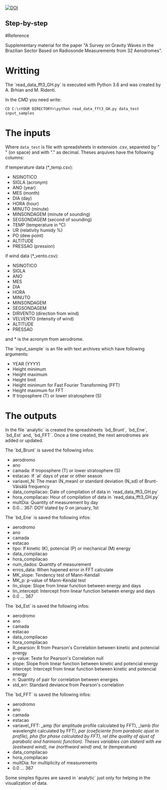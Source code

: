 [![DOI](https://zenodo.org/badge/686800171.svg)](https://zenodo.org/badge/latestdoi/686800171)

## Step-by-step

#Reference

Supplementary material for the paper "A Survey on Gravity Waves in the Brazilian Sector Based on Radiosonde Measurements from 32 Aerodromes".

# Writting

The ´read_data_fft3_GH.py´ is executed with Python 3.6 and was created by A. Brhian and M. Ridenti.

In the CMD you need write:

```
CD C:\<YOUR DIRECTORY>\python read_data_fft3_GH.py data_test input_samples
```
# The inputs

Where `data_test` is file with spreadsheets in extension .csv, separeted by " " (on space) and with "." as decimal. Theses arquives have the following columns:

if temperature data (\*_temp.csv):
- NSINOTICO
- SIGLA (acronym)
- ANO (year)
- MES (month)
- DIA (day)
- HORA (hour)
- MINUTO (minute)
- MINSONDAGEM (minute of sounding)
- SEGSONDAGEM (second of sounding)
- TEMP (temperature in °C)
- UR (relativity humidy %)
- PO (dew point)
- ALTITUDE 
- PRESSAO (pression)

if wind data (\*_vento.csv):
- NSINOTICO
- SIGLA
- ANO
- MES
- DIA
- HORA
- MINUTO
- MINSONDAGEM
- SEGSONDAGEM
- DIRVENTO (direction from wind)
- VELVENTO (intensity of wind)
- ALTITUDE
- PRESSAO

and \* is the acronym from aerodrome.

The ´input_sample´ is an file with text archives which have following arguments:

- YEAR (YYYY)
- Height minimum
- Height maximum
- Height limit
- Height minimum for Fast Fourier Transforming (FFT)
- Height maximum for FFT
- If troposphere (T) or lower stratosphere (S)

# The outputs

In the file ´analytic´ is created the spreadsheets ´bd_Brunt´, ´bd_Ene´, ´bd_Est´ and, ´bd_FFT´. Once a time created, the next aerodromes are added or updated.

The ´bd_Brunt´ is saved the following infos:
- aerodromo
- ano
- camada: If troposphere (T) or lower stratosphere (S)
- estacao: If ´al´ days of year or other season
- variavel_N: The mean (N_mean) or standard deviation (N_sd) of Brunt-Väisälä frequency
- data_compilacao: Date of compilation of data in ´read_data_fft3_GH.py´
- hora_compilacao: Hour of compilation of data in ´read_data_fft3_GH.py´
- multDia: Quantity of measurement by day
- 0.0... 367: DOY stated by 0 on january, 1st

The ´bd_Ene´ is saved the following infos:
- aerodromo
- ano
- camada
- estacao
- tipo: If kinetic (K), potencial (P) or mechanical (M) energy
- data_compilacao
- hora_compilacao
- num_dados: Quantity of measurement
- erros_data: When hapened error in FFT calculate
- MK_slope: Tendency test of Mann-Kendall
- MK_p: p-value of Mann-Kendal test
- lin_slope: Slope from linear function between energy and days
- lin_intercept: Intercept from linear function between energy and days
- 0.0 ... 367

The ´bd_Est´ is saved the following infos:
- aerodromo
- ano
- camada
- estacao
- data_compilacao
- hora_compilacao
- R_pearson: R from Pearson's Correlation between kinetic and potencial energy
- p-value: Teste for Pearson's Correlation null
- slope: Slope from linear function between kinetic and potencial energy
- intercept: Intercept from linear function between kinetic and potencial energy
- n: Quantity of pair for correlation between energies
- std_err: Standard deviance from Pearson's correlation

The ´bd_FFT´ is saved the following infos:
- aerodromo
- ano
- camada
- estacao
- variavel_FFT: _amp (for amplitude profile calculated by FFT), _lamb (for wavelenght calculated by FFT), _par (coeficiente from parabolic ajust in profile), _pha (for phase calculated by FFT), _rel (the quality of ajust of parabolic and harmonic function). Theses variables can staterd with ew_ (eastward wind), nw_ (northward wind) and, te_ (temperature)
- data_compilacao
- hora_compilacao
- multDia: for multiplicity of measurements
- 0.0 ... 367

Some simples figures are saved in ´analytic´ just only for helping in the visualization of data.


